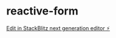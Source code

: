 # reactive-form

[Edit in StackBlitz next generation editor ⚡️](https://stackblitz.com/~/github.com/Aditya621/reactive-form)